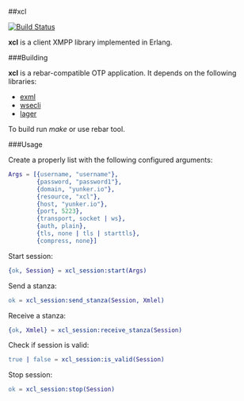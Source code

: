 ##xcl

[![Build Status](https://api.travis-ci.org/chrisyunker/xcl.png)](https://travis-ci.org/chrisyunker/xcl)

**xcl** is a client XMPP library implemented in Erlang.

###Building

**xcl** is a rebar-compatible OTP application. It depends on the following libraries:

- [exml](https://github.com/esl/exml)
- [wsecli](https://github.com/madtrick/wsecli)
- [lager](https://github.com/basho/lager)

To build run *make* or use rebar tool.

###Usage

Create a properly list with the following configured arguments:

```erlang
Args = [{username, "username"},
        {password, "password1"},
        {domain, "yunker.io"},
        {resource, "xcl"},
        {host, "yunker.io"},
        {port, 5223},
        {transport, socket | ws},
        {auth, plain},
        {tls, none | tls | starttls},
        {compress, none}]
```

Start session:

```erlang
{ok, Session} = xcl_session:start(Args)
```

Send a stanza:

```erlang
ok = xcl_session:send_stanza(Session, Xmlel)
```

Receive a stanza:

```erlang
{ok, Xmlel} = xcl_session:receive_stanza(Session)
```

Check if session is valid:

```erlang
true | false = xcl_session:is_valid(Session)
```

Stop session:

```erlang
ok = xcl_session:stop(Session)
```

